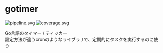 # gotimer

![pipeline.svg](https://gitlab.com/tsuchinaga/gotimer/badges/master/pipeline.svg)
![coverage.svg](https://gitlab.com/tsuchinaga/gotimer/badges/master/coverage.svg)

Go言語のタイマー / ティッカー  
設定方法が違うcronのようなライブラリで、定期的にタスクを実行するのに使う
